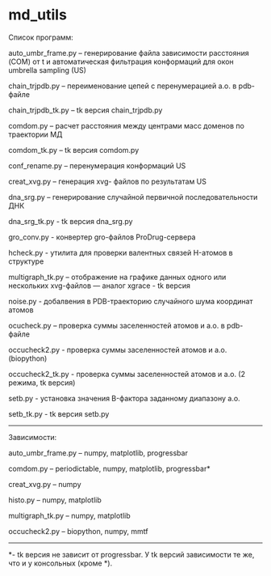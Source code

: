 # md_utils
Список программ:

auto_umbr_frame.py – генерирование файла зависимости расстояния (COM) от
 t и автоматическая фильтрация конформаций для окон umbrella sampling (US)

chain_trjpdb.py – переименование цепей с перенумерацией а.о. в pdb-файле

chain_trjpdb_tk.py – tk версия chain_trjpdb.py

comdom.py – расчет расстояния между центрами масс доменов по траектории МД

comdom_tk.py – tk версия comdom.py

conf_rename.py – перенумерация конформаций US

creat_xvg.py – генерация xvg- файлов по результатам US

dna_srg.py – генерирование случайной первичной последовательности ДНК

dna_srg_tk.py - tk версия dna_srg.py

gro_conv.py - конвертер gro-файлов ProDrug-сервера

hcheck.py - утилита для проверки валентных связей H-атомов в структуре

multigraph_tk.py – отображение на графике данных одного или нескольких xvg-файлов
 — аналог xgrace - tk версия

noise.py - добалвения в PDB-траекторию случайного шума координат атомов

ocucheck.py – проверка суммы заселенностей атомов и а.о. в pdb-файле

occucheck2.py - проверка суммы заселенностей атомов и а.о. (biopython)

occucheck2_tk.py - проверка суммы заселенностей атомов и а.о. (2 режима, tk версия)

setb.py  - установка значения B-фактора заданному диапазону а.о.

setb_tk.py - tk версия  setb.py

________________________________________________________________________
Зависимости:

auto_umbr_frame.py – numpy, matplotlib, progressbar

comdom.py –  periodictable, numpy, matplotlib, progressbar*

creat_xvg.py – numpy

histo.py – numpy, matplotlib

multigraph_tk.py – numpy, matplotlib

occucheck2.py – biopython, numpy, mmtf

________________________________________________________________________
*- tk версия не зависит от progressbar.
У tk версий зависимости те же, что и у консольных (кроме *).